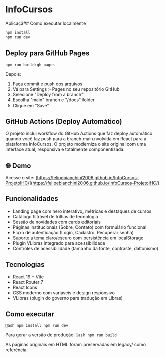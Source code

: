 ﻿# InfoCursos

Aplicaçã## Como executar localmente
```bash
npm install
npm run dev
```

## Deploy para GitHub Pages
```bash
npm run build:gh-pages
```

Depois:
1. Faça commit e push dos arquivos
2. Vá para Settings > Pages no seu repositório GitHub
3. Selecione "Deploy from a branch"
4. Escolha "main" branch e "/docs" folder
5. Clique em "Save"

## GitHub Actions (Deploy Automático)
O projeto inclui workflow do GitHub Actions que faz deploy automático quando você faz push para a branch main.nvolvida em React para a plataforma InfoCursos. O projeto moderniza o site original com uma interface atual, responsiva e totalmente componentizada.

## 🌐 Demo
Acesse o site: [https://felipebianchini2006.github.io/InfoCursos-ProjetoIHC/](https://felipebianchini2006.github.io/InfoCursos-ProjetoIHC/)

## Funcionalidades
- Landing page com hero interativo, métricas e destaques de cursos
- Catálogo filtrável de trilhas de tecnologia
- Sessão de novidades com cards editoriais
- Páginas institucionais (Sobre, Contato) com formulário funcional
- Fluxo de autenticação (Login, Cadastro, Recuperar senha)
- Suporte a tema claro/escuro com persistência em localStorage
- Plugin VLibras integrado para acessibilidade
- Controles de acessibilidade (tamanho da fonte, contraste, daltonismo)

## Tecnologias
- React 19 + Vite
- React Router 7
- React Icons
- CSS moderno com variáveis e design responsivo
- VLibras (plugin do governo para tradução em Libras)

## Como executar
`ash
npm install
npm run dev
`

Para gerar a versão de produção:
`ash
npm run build
`

As páginas originais em HTML foram preservadas em legacy/ como referência.

